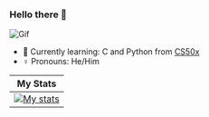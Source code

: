 ### Hello there 👋
![Gif](https://media.tenor.com/0Akz_GWDQyQAAAAC/star-wars-hello-there.gif)
- 🌱 Currently learning: C and Python from [CS50x](https://cs50.harvard.edu/x/2023/)
- ♀️ Pronouns: He/Him

|My Stats|
|------------|
|[![My stats](https://github-readme-stats.vercel.app/api?username=Goku-04&count_private=true&show_icons=true&theme=discord_old_blurple)](https://github.com/anuraghazra/github-readme-stats)|
